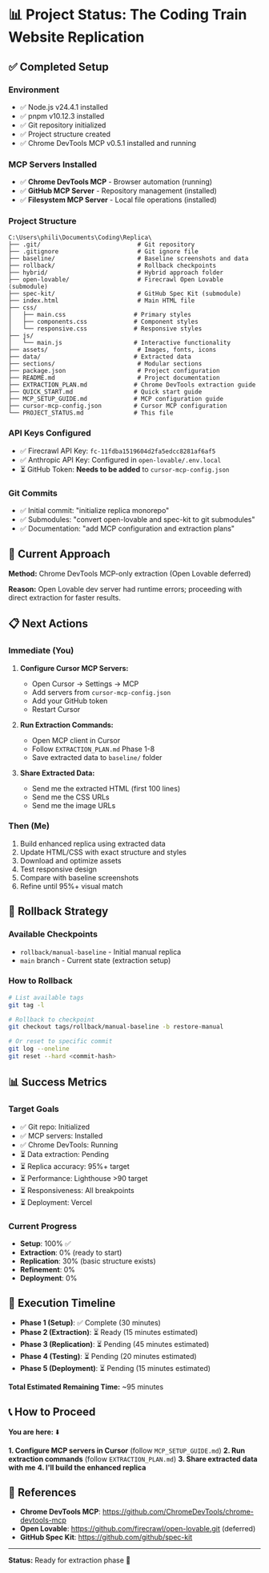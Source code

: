 # 📊 Project Status: The Coding Train Website Replication

## ✅ Completed Setup

### **Environment**
- ✅ Node.js v24.4.1 installed
- ✅ pnpm v10.12.3 installed
- ✅ Git repository initialized
- ✅ Project structure created
- ✅ Chrome DevTools MCP v0.5.1 installed and running

### **MCP Servers Installed**
- ✅ **Chrome DevTools MCP** - Browser automation (running)
- ✅ **GitHub MCP Server** - Repository management (installed)
- ✅ **Filesystem MCP Server** - Local file operations (installed)

### **Project Structure**
```
C:\Users\phili\Documents\Coding\Replica\
├── .git/                           # Git repository
├── .gitignore                      # Git ignore file
├── baseline/                       # Baseline screenshots and data
├── rollback/                       # Rollback checkpoints
├── hybrid/                         # Hybrid approach folder
├── open-lovable/                   # Firecrawl Open Lovable (submodule)
├── spec-kit/                       # GitHub Spec Kit (submodule)
├── index.html                      # Main HTML file
├── css/
│   ├── main.css                   # Primary styles
│   ├── components.css             # Component styles
│   └── responsive.css             # Responsive styles
├── js/
│   └── main.js                    # Interactive functionality
├── assets/                         # Images, fonts, icons
├── data/                          # Extracted data
├── sections/                       # Modular sections
├── package.json                    # Project configuration
├── README.md                       # Project documentation
├── EXTRACTION_PLAN.md             # Chrome DevTools extraction guide
├── QUICK_START.md                 # Quick start guide
├── MCP_SETUP_GUIDE.md             # MCP configuration guide
├── cursor-mcp-config.json         # Cursor MCP configuration
└── PROJECT_STATUS.md              # This file
```

### **API Keys Configured**
- ✅ Firecrawl API Key: `fc-11fdba1519604d2fa5edcc8281af6af5`
- ✅ Anthropic API Key: Configured in `open-lovable/.env.local`
- ⏳ GitHub Token: **Needs to be added** to `cursor-mcp-config.json`

### **Git Commits**
- ✅ Initial commit: "initialize replica monorepo"
- ✅ Submodules: "convert open-lovable and spec-kit to git submodules"
- ✅ Documentation: "add MCP configuration and extraction plans"

## 🎯 Current Approach

**Method:** Chrome DevTools MCP-only extraction (Open Lovable deferred)

**Reason:** Open Lovable dev server had runtime errors; proceeding with direct extraction for faster results.

## 📋 Next Actions

### **Immediate (You)**
1. **Configure Cursor MCP Servers:**
   - Open Cursor → Settings → MCP
   - Add servers from `cursor-mcp-config.json`
   - Add your GitHub token
   - Restart Cursor

2. **Run Extraction Commands:**
   - Open MCP client in Cursor
   - Follow `EXTRACTION_PLAN.md` Phase 1-8
   - Save extracted data to `baseline/` folder

3. **Share Extracted Data:**
   - Send me the extracted HTML (first 100 lines)
   - Send me the CSS URLs
   - Send me the image URLs

### **Then (Me)**
1. Build enhanced replica using extracted data
2. Update HTML/CSS with exact structure and styles
3. Download and optimize assets
4. Test responsive design
5. Compare with baseline screenshots
6. Refine until 95%+ visual match

## 🔄 Rollback Strategy

### **Available Checkpoints**
- `rollback/manual-baseline` - Initial manual replica
- `main` branch - Current state (extraction setup)

### **How to Rollback**
```bash
# List available tags
git tag -l

# Rollback to checkpoint
git checkout tags/rollback/manual-baseline -b restore-manual

# Or reset to specific commit
git log --oneline
git reset --hard <commit-hash>
```

## 📊 Success Metrics

### **Target Goals**
- ✅ Git repo: Initialized
- ✅ MCP servers: Installed
- ✅ Chrome DevTools: Running
- ⏳ Data extraction: Pending
- ⏳ Replica accuracy: 95%+ target
- ⏳ Performance: Lighthouse >90 target
- ⏳ Responsiveness: All breakpoints
- ⏳ Deployment: Vercel

### **Current Progress**
- **Setup**: 100% ✅
- **Extraction**: 0% (ready to start)
- **Replication**: 30% (basic structure exists)
- **Refinement**: 0%
- **Deployment**: 0%

## 🚀 Execution Timeline

- **Phase 1 (Setup)**: ✅ Complete (30 minutes)
- **Phase 2 (Extraction)**: ⏳ Ready (15 minutes estimated)
- **Phase 3 (Replication)**: ⏳ Pending (45 minutes estimated)
- **Phase 4 (Testing)**: ⏳ Pending (20 minutes estimated)
- **Phase 5 (Deployment)**: ⏳ Pending (15 minutes estimated)

**Total Estimated Remaining Time:** ~95 minutes

## 📞 How to Proceed

**You are here:** ⬇️

**1. Configure MCP servers in Cursor** (follow `MCP_SETUP_GUIDE.md`)
**2. Run extraction commands** (follow `EXTRACTION_PLAN.md`)
**3. Share extracted data with me**
**4. I'll build the enhanced replica**

## 🎯 References

- **Chrome DevTools MCP**: https://github.com/ChromeDevTools/chrome-devtools-mcp
- **Open Lovable**: https://github.com/firecrawl/open-lovable.git (deferred)
- **GitHub Spec Kit**: https://github.com/github/spec-kit

---

**Status:** Ready for extraction phase 🚀
